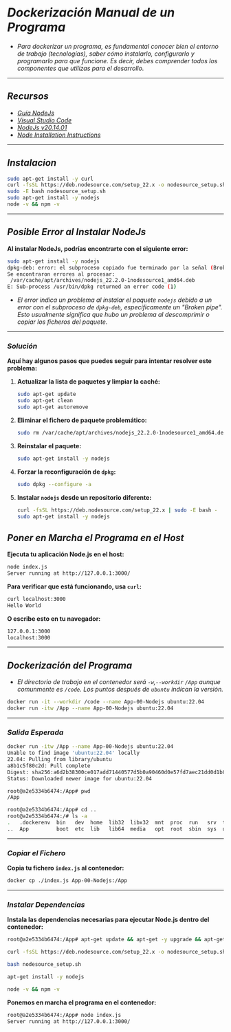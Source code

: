 <!-- Autor: Daniel Benjamin Perez Morales -->
<!-- GitHub: https://github.com/DanielBenjaminPerezMoralesDev13 -->
<!-- Gitlab: https://gitlab.com/DanielBenjaminPerezMoralesDev13 -->
<!-- Correo electrónico: danielperezdev@proton.me -->
# ***Dockerización Manual de un Programa***

- *Para dockerizar un programa, es fundamental conocer bien el entorno de trabajo (tecnologías), saber cómo instalarlo, configurarlo y programarlo para que funcione. Es decir, debes comprender todos los componentes que utilizas para el desarrollo.*

---

## ***Recursos***

- *[Guía NodeJs](https://nodejs.org/en/learn/getting-started/introduction-to-nodejs "Introducción a NodeJs")*
- *[Visual Studio Code](https://code.visualstudio.com/ "Descargar Visual Studio Code")*
- *[NodeJs v20.14.01](https://nodejs.org/en "Descargar NodeJs")*
- *[Node Installation Instructions](https://github.com/nodesource/distributions "Instrucciones para la instalación de Node")*

---

## ***Instalacion***

```bash
sudo apt-get install -y curl
curl -fsSL https://deb.nodesource.com/setup_22.x -o nodesource_setup.sh
sudo -E bash nodesource_setup.sh
sudo apt-get install -y nodejs
node -v && npm -v
```

---

## ***Posible Error al Instalar NodeJs***

**Al instalar NodeJs, podrías encontrarte con el siguiente error:**

```bash
sudo apt-get install -y nodejs
dpkg-deb: error: el subproceso copiado fue terminado por la señal (Broken pipe)
Se encontraron errores al procesar:
 /var/cache/apt/archives/nodejs_22.2.0-1nodesource1_amd64.deb
E: Sub-process /usr/bin/dpkg returned an error code (1)
```

- *El error indica un problema al instalar el paquete `nodejs` debido a un error con el subproceso de `dpkg-deb`, específicamente un "Broken pipe". Esto usualmente significa que hubo un problema al descomprimir o copiar los ficheros del paquete.*

---

### ***Solución***

**Aquí hay algunos pasos que puedes seguir para intentar resolver este problema:**

1. **Actualizar la lista de paquetes y limpiar la caché:**

   ```bash
   sudo apt-get update
   sudo apt-get clean
   sudo apt-get autoremove
   ```

2. **Eliminar el fichero de paquete problemático:**

   ```bash
   sudo rm /var/cache/apt/archives/nodejs_22.2.0-1nodesource1_amd64.deb
   ```

3. **Reinstalar el paquete:**

   ```bash
   sudo apt-get install -y nodejs
   ```

4. **Forzar la reconfiguración de `dpkg`:**

   ```bash
   sudo dpkg --configure -a
   ```

5. **Instalar `nodejs` desde un repositorio diferente:**

   ```bash
   curl -fsSL https://deb.nodesource.com/setup_22.x | sudo -E bash -
   sudo apt-get install -y nodejs
   ```

## ***Poner en Marcha el Programa en el Host***

**Ejecuta tu aplicación Node.js en el host:**

```bash
node index.js 
Server running at http://127.0.0.1:3000/
```

**Para verificar que está funcionando, usa `curl`:**

```bash
curl localhost:3000
Hello World
```

**O escribe esto en tu navegador:**

```txt
127.0.0.1:3000
localhost:3000
```

---

## ***Dockerización del Programa***

- *El directorio de trabajo en el contenedor será `-w`,`--workdir` `/App` aunque comunmente es `/code`. Los puntos después de `ubuntu` indican la versión.*

```bash
docker run -it --workdir /code --name App-00-Nodejs ubuntu:22.04
docker run -itw /App --name App-00-Nodejs ubuntu:22.04
```

---

### ***Salida Esperada***

```bash
docker run -itw /App --name App-00-Nodejs ubuntu:22.04
Unable to find image 'ubuntu:22.04' locally
22.04: Pulling from library/ubuntu
a8b1c5f80c2d: Pull complete 
Digest: sha256:a6d2b38300ce017add71440577d5b0a90460d0e57fd7aec21dd0d1b0761bbfb2
Status: Downloaded newer image for ubuntu:22.04

root@a2e5334b6474:/App# pwd
/App

root@a2e5334b6474:/App# cd ..
root@a2e5334b6474:/# ls -a
.   .dockerenv  bin   dev  home  lib32  libx32  mnt  proc  run   srv  tmp  var
..  App         boot  etc  lib   lib64  media   opt  root  sbin  sys  usr
```

---

### ***Copiar el Fichero***

**Copia tu fichero `index.js` al contenedor:**

```bash
docker cp ./index.js App-00-Nodejs:/App
```

---

### ***Instalar Dependencias***

**Instala las dependencias necesarias para ejecutar Node.js dentro del contenedor:**

```bash
root@a2e5334b6474:/App# apt-get update && apt-get -y upgrade && apt-get clean && apt-get autoremove && apt-get install -y curl
```

```bash
curl -fsSL https://deb.nodesource.com/setup_22.x -o nodesource_setup.sh
```

```bash
bash nodesource_setup.sh
```

```bash
apt-get install -y nodejs
```

```bash
node -v && npm -v
```

**Ponemos en marcha el programa en el contenedor:**

```bash
root@a2e5334b6474:/App# node index.js 
Server running at http://127.0.0.1:3000/
```
